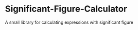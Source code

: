 # Significant-Figure-Calculator
 A small library for calculating expressions with significant figure
